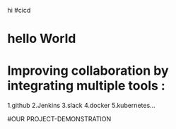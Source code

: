 hi
#cicd 
# hello World
# Improving collaboration by integrating multiple tools :
1.github
2.Jenkins
3.slack
4.docker
5.kubernetes...

#OUR PROJECT-DEMONSTRATION 
